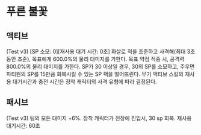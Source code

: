 # 푸른 불꽃

## 액티브

(Test v3) [SP 소모: 0][재사용 대기 시간: 0초] 화살로 적을 조준하고 사격해(최대 3초 동안 조준), 목표에게 600.0%의 물리 대미지를 가한다. 목표 약점 적중 시, 공격력 800.0%의 물리 대미지를 가한다. SP가 30 이상일 경우, 30의 SP를 소모하고, 주우면 파티원의 SP를 15만큼 회복시킬 수 있는 SP 팩을 떨어뜨린다. 무기 액티브 스킬의 재사용 대기시간과 충전 시간은 장착 캐릭터의 사격 유형에 따라 결정된다.

## 패시브

(Test v3) 팀의 모든 대미지 +6%. 장착 캐릭터가 전장에 진입시, 30 sp 회복. 재사용 대기시간: 60초
